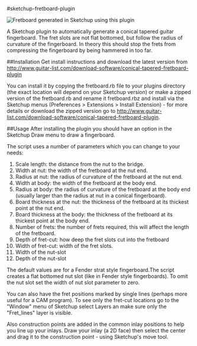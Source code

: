 #sketchup-fretboard-plugin

![Fretboard generated in Sketchup using this plugin](http://www.guitar-list.com/sites/default/files/styles/article-pic/public/gearpics/fretboard.JPG)

A Sketchup plugin to automatically generate a conical tapered guitar fingerboard. The fret slots are not flat bottomed, but follow the radius of curvature of the fingerboard. In theory this should stop the frets from compressing the fingerboard by being hammered in too far.

##Installation
Get install instructions and download the latest version from http://www.guitar-list.com/download-software/conical-tapered-fretboard-plugin

You can install it by copying the fretboard.rb file to your plugins directory (the exact location will depend on your Sketchup version) or make a zipped version of the fretboard.rb and rename it fretboard.rbz and install via the Sketchup menus (Preferences > Extensions > Install Extension) - for more details or download the zipped version go to  http://www.guitar-list.com/download-software/conical-tapered-fretboard-plugin.


##Usage
After installing the plugin you should have an option in the Sketchup Draw menu to draw a fingerboard.

The script uses a number of parameters which you can change to your needs:

1. Scale length: the distance from the nut to the bridge.
2. Width at nut: the width of the fretboard at the nut end.
3. Radius at nut: the radius of curvature of the fretboard at the nut end.
4. Width at body: the width of the fretboard at the body end.
5. Radius at body: the radius of curvature of the fretboard at the body end (usually larger than the radius at nut in a conical fingerboard).
6. Board thickness at the nut: the thickness of the fretboard at its thickest point at the nut end.
7. Board thickness at the body: the thickness of the fretboard at its thickest point at the body end.
8. Number of frets: the number of frets required, this will affect the length of the fretboard.
9. Depth of fret-cut: how deep the fret slots cut into the fretboard
10. Width of fret-cut: width of the fret slots.
11. Width of the nut-slot
12. Depth of the nut-slot

The default values are for a Fender strat style fingerboard.The script creates a flat bottomed nut slot (like in Fender style fingerboards). To omit the nut slot set the width of nut slot parameter to zero.

You can also have the fret positions marked by single lines (perhaps more useful for a CAM program). 
To see only the fret-cut locations go to the "Window" menu of Sketchup select Layers an make sure only the "Fret_lines" layer is visible.
 
Also construction points are added in the common inlay positions to help you line up your inlays. Draw your inlay (a 2D face) then select the center and drag it to the construction point - using Sketchup's move tool.

